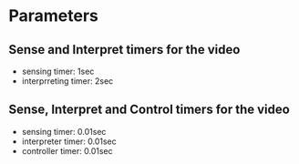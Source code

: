 # Parameters

## Sense and Interpret timers for the video
- sensing timer: 1sec
- interprreting timer: 2sec

## Sense, Interpret and Control timers for the video
 - sensing timer: 0.01sec
 - interpreter timer: 0.01sec
 - controller timer: 0.01sec